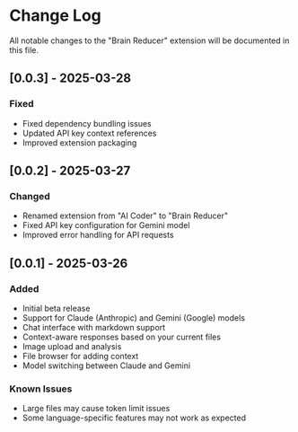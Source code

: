 # Change Log

All notable changes to the "Brain Reducer" extension will be documented in this file.

## [0.0.3] - 2025-03-28
### Fixed
- Fixed dependency bundling issues
- Updated API key context references
- Improved extension packaging

## [0.0.2] - 2025-03-27
### Changed
- Renamed extension from "AI Coder" to "Brain Reducer"
- Fixed API key configuration for Gemini model
- Improved error handling for API requests

## [0.0.1] - 2025-03-26
### Added
- Initial beta release
- Support for Claude (Anthropic) and Gemini (Google) models
- Chat interface with markdown support
- Context-aware responses based on your current files
- Image upload and analysis
- File browser for adding context
- Model switching between Claude and Gemini

### Known Issues
- Large files may cause token limit issues
- Some language-specific features may not work as expected